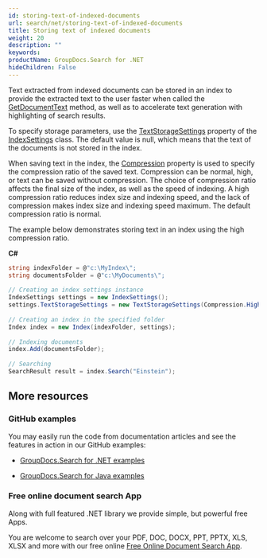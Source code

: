 ```yaml
---
id: storing-text-of-indexed-documents
url: search/net/storing-text-of-indexed-documents
title: Storing text of indexed documents
weight: 20
description: ""
keywords: 
productName: GroupDocs.Search for .NET
hideChildren: False
---
```

Text extracted from indexed documents can be stored in an index to provide the extracted text to the user faster when called the [GetDocumentText](https://apireference.groupdocs.com/net/search/groupdocs.search/index/methods/getdocumenttext/index) method, as well as to accelerate text generation with highlighting of search results.

To specify storage parameters, use the [TextStorageSettings](https://apireference.groupdocs.com/net/search/groupdocs.search/indexsettings/properties/textstoragesettings) property of the [IndexSettings](https://apireference.groupdocs.com/net/search/groupdocs.search/indexsettings) class. The default value is null, which means that the text of the documents is not stored in the index.

When saving text in the index, the [Compression](https://apireference.groupdocs.com/net/search/groupdocs.search.options/textstoragesettings/properties/compression) property is used to specify the compression ratio of the saved text. Compression can be normal, high, or text can be saved without compression. The choice of compression ratio affects the final size of the index, as well as the speed of indexing. A high compression ratio reduces index size and indexing speed, and the lack of compression makes index size and indexing speed maximum. The default compression ratio is normal.

The example below demonstrates storing text in an index using the high compression ratio.

**C#**

```csharp
string indexFolder = @"c:\MyIndex\";
string documentsFolder = @"c:\MyDocuments\";
 
// Creating an index settings instance
IndexSettings settings = new IndexSettings();
settings.TextStorageSettings = new TextStorageSettings(Compression.High); // Setting high compression ratio for the index text storage
 
// Creating an index in the specified folder
Index index = new Index(indexFolder, settings);
 
// Indexing documents
index.Add(documentsFolder);
 
// Searching
SearchResult result = index.Search("Einstein");
```

## More resources

### GitHub examples

You may easily run the code from documentation articles and see the features in action in our GitHub examples:

*   [GroupDocs.Search for .NET examples](https://github.com/groupdocs-search/GroupDocs.Search-for-.NET)
    
*   [GroupDocs.Search for Java examples](https://github.com/groupdocs-search/GroupDocs.Search-for-Java)
    

### Free online document search App

Along with full featured .NET library we provide simple, but powerful free Apps.

You are welcome to search over your PDF, DOC, DOCX, PPT, PPTX, XLS, XLSX and more with our free online [Free Online Document Search App](https://products.groupdocs.app/search).
